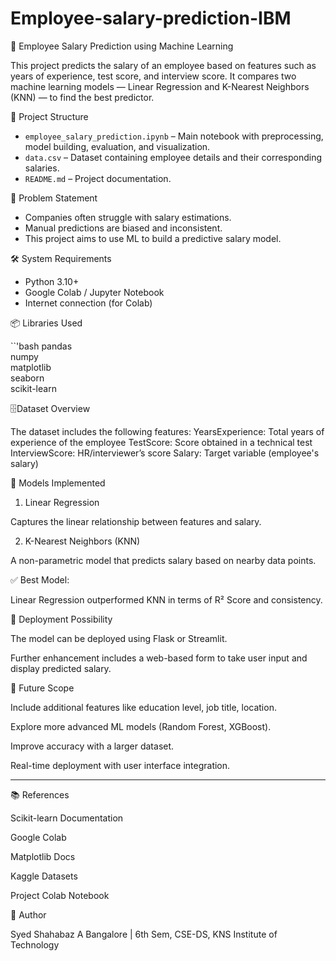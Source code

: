 # Employee-salary-prediction-IBM
🧠 Employee Salary Prediction using Machine Learning

This project predicts the salary of an employee based on features such as years of experience, test score, and interview score. It compares two machine learning models — Linear Regression and K-Nearest Neighbors (KNN) — to find the best predictor.



📁 Project Structure

- `employee_salary_prediction.ipynb` – Main notebook with preprocessing, model building, evaluation, and visualization.
- `data.csv` – Dataset containing employee details and their corresponding salaries.
- `README.md` – Project documentation.



🎯 Problem Statement

- Companies often struggle with salary estimations.
- Manual predictions are biased and inconsistent.
- This project aims to use ML to build a predictive salary model.



🛠️ System Requirements

- Python 3.10+  
- Google Colab / Jupyter Notebook  
- Internet connection (for Colab)  

📦 Libraries Used

``'bash
pandas  
numpy  
matplotlib  
seaborn  
scikit-learn




🗄️Dataset Overview

The dataset includes the following features:
YearsExperience: Total years of experience of the employee
TestScore: Score obtained in a technical test
InterviewScore: HR/interviewer’s score
Salary: Target variable (employee's salary)





🧪 Models Implemented

1. Linear Regression

Captures the linear relationship between features and salary.


2. K-Nearest Neighbors (KNN)

A non-parametric model that predicts salary based on nearby data points.


✅ Best Model:

Linear Regression outperformed KNN in terms of R² Score and consistency.




🚀 Deployment Possibility

The model can be deployed using Flask or Streamlit.

Further enhancement includes a web-based form to take user input and display predicted salary.



🔮 Future Scope

Include additional features like education level, job title, location.

Explore more advanced ML models (Random Forest, XGBoost).

Improve accuracy with a larger dataset.

Real-time deployment with user interface integration.



---

📚 References

Scikit-learn Documentation

Google Colab

Matplotlib Docs

Kaggle Datasets

Project Colab Notebook





🙌 Author

Syed Shahabaz A
Bangalore | 6th Sem, CSE-DS, KNS Institute of Technology
